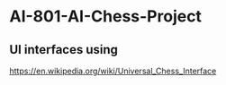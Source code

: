 # AI-801-AI-Chess-Project


## UI interfaces using
https://en.wikipedia.org/wiki/Universal_Chess_Interface